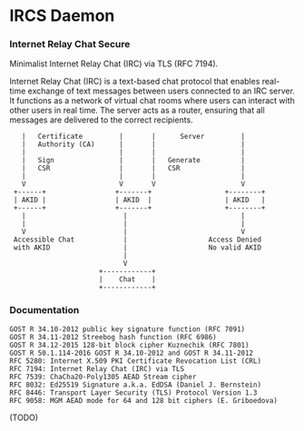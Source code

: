 # IRCS Daemon
### Internet Relay Chat Secure
Minimalist Internet Relay Chat (IRC) via TLS (RFC 7194).

Internet Relay Chat (IRC) is a text-based chat protocol that enables real-time exchange of text messages between users connected to an IRC server. It functions as a network of virtual chat rooms where users can interact with other users in real time. The server acts as a router, ensuring that all messages are delivered to the correct recipients.

```   +-----------------------+       +---------------------+
   |   Certificate         |       |      Server         |
   |   Authority (CA)      |       |                     |
   |                       |       |                     |
   |   Sign                |       |   Generate          |
   |   CSR                 |       |   CSR               |
   |                       |       |                     |
   V                       V       V                     V
 +------+                 +-------+                  +--------+
 | AKID |                 | AKID  |                  | AKID   |
 +------+                 +-------+                  +--------+
   |                        |                            |
   |                        |                            |
   V                        |                            V
 Accessible Chat            |                    Access Denied
 with AKID                  |                    No valid AKID
                            |
                            V
                      +------------+
                      |    Chat    |
                      +------------+

```

### Documentation
```
GOST R 34.10-2012 public key signature function (RFC 7091)
GOST R 34.11-2012 Streebog hash function (RFC 6986)
GOST R 34.12-2015 128-bit block cipher Kuznechik (RFC 7801)
GOST R 50.1.114-2016 GOST R 34.10-2012 and GOST R 34.11-2012 
RFC 5280: Internet X.509 PKI Certificate Revocation List (CRL)
RFC 7194: Internet Relay Chat (IRC) via TLS
RFC 7539: ChaCha20-Poly1305 AEAD Stream cipher
RFC 8032: Ed25519 Signature a.k.a. EdDSA (Daniel J. Bernstein)
RFC 8446: Transport Layer Security (TLS) Protocol Version 1.3
RFC 9058: MGM AEAD mode for 64 and 128 bit ciphers (E. Griboedova)
```

(TODO)
